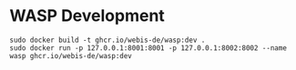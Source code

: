 WASP Development
================

```
sudo docker build -t ghcr.io/webis-de/wasp:dev .
sudo docker run -p 127.0.0.1:8001:8001 -p 127.0.0.1:8002:8002 --name wasp ghcr.io/webis-de/wasp:dev
```
